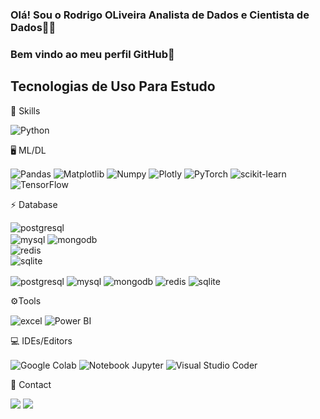 ### Olá! Sou o Rodrigo OLiveira Analista de Dados e Cientista de Dados✌🏻
### Bem vindo ao meu perfil GitHub👋

## Tecnologias de Uso Para Estudo

  🚀 Skills
<div style="display: inline_block">
 
  <img align="center" alt="Python" 
   src="https://img.shields.io/badge/Python-14354C?style=for-the-badge&logo=python&logoColor=white"/> 
  
   🖥️ ML/DL

 <img align="center" alt="Pandas" 
   src="https://img.shields.io/badge/pandas-%23150458.svg?style=for-the-badge&logo=pandas&logoColor=white"/>
 <img align="center" alt="Matplotlib" 
   src="https://img.shields.io/badge/Matplotlib-%23ffffff.svg?style=for-the-badge&logo=Matplotlib&logoColor=black"/>
 <img align="center" alt="Numpy" 
   src="https://img.shields.io/badge/numpy-%23013243.svg?style=for-the-badge&logo=numpy&logoColor=white"/>
  <img align="center" alt="Plotly" 
   src="https://img.shields.io/badge/Plotly-%233F4F75.svg?style=for-the-badge&logo=plotly&logoColor=white"/>
 <img align="center" alt="PyTorch" 
   src="https://img.shields.io/badge/PyTorch-%23EE4C2C.svg?style=for-the-badge&logo=PyTorch&logoColor=white"/>
 <img align="center" alt="scikit-learn" 
   src="https://img.shields.io/badge/scikit--learn-%23F7931E.svg?style=for-the-badge&logo=scikit-learn&logoColor=white"/>
 <img align="center" alt="TensorFlow" 
   src="https://img.shields.io/badge/TensorFlow-%23FF6F00.svg?style=for-the-badge&logo=TensorFlow&logoColor=white"/>
   
  
  ⚡ Database
  
  <img align="center" alt="postgresql"
   src="https://img.shields.io/badge/PostgreSQL-316192?style=for-the-badge&logo=postgresql&logoColor=white"/>  
  <img align="center" alt="mysql" 
   src="https://img.shields.io/badge/MySQL-005C84?style=for-the-badge&logo=mysql&logoColor=white"/> 
  <img align="center" alt="mongodb" 
   src="https://img.shields.io/badge/MongoDB-4EA94B?style=for-the-badge&logo=mongodb&logoColor=white"/>  
  <img align="center" alt="redis" 
   src="https://img.shields.io/badge/redis-%23DD0031.svg?&style=for-the-badge&logo=redis&logoColor=white"/>  
  <img align="center" alt="sqlite" 
   src="https://img.shields.io/badge/SQLite-07405E?style=for-the-badge&logo=sqlite&logoColor=white"/>    

<img align="center" alt="postgresql" src="https://img.shields.io/badge/PostgreSQL-316192?style=for-the-badge&logo=postgresql&logoColor=white"/>
<img align="center" alt="mysql" src="https://img.shields.io/badge/MySQL-005C84?style=for-the-badge&logo=mysql&logoColor=white"/>
<img align="center" alt="mongodb" src="https://img.shields.io/badge/MongoDB-4EA94B?style=for-the-badge&logo=mongodb&logoColor=white"/>
<img align="center" alt="redis" src="https://img.shields.io/badge/redis-%23DD0031.svg?&style=for-the-badge&logo=redis&logoColor=white"/>
<img align="center" alt="sqlite" src="https://img.shields.io/badge/SQLite-07405E?style=for-the-badge&logo=sqlite&logoColor=white"/>








   
   
 ⚙️Tools

   <img align="center" alt="excel" 
   src="https://img.shields.io/badge/Microsoft_Excel-217346?style=for-the-badge&logo=microsoft-excel&logoColor=white"/>
 <img align="center" alt="Power BI" 
   src="https://img.shields.io/badge/power_bi-F2C811?style=for-the-badge&logo=powerbi&logoColor=black"/>
   
  
 💻 IDEs/Editors

   <img align="center" alt="Google Colab" 
   src="https://img.shields.io/badge/Google%20Colab-%23F9A825.svg?style=for-the-badge&logo=googlecolab&logoColor=white"/>
   <img align="center" alt="Notebook Jupyter" 
   src="https://img.shields.io/badge/jupyter-%23FA0F00.svg?style=for-the-badge&logo=jupyter&logoColor=white"/>
 <img align="center" alt="Visual Studio Coder" 
   src="https://img.shields.io/badge/Visual%20Studio%20Code-0078d7.svg?style=for-the-badge&logo=visual-studio-code&logoColor=white"/>

   
📱 Contact

<div> 
  <a href = "#"><img src="https://img.shields.io/badge/-Gmail-%23333?style=for-the-badge&logo=gmail&logoColor=white" target="_blank"></a>
  <a href="https://www.linkedin.com/in/rodrigo-oliveira24" target="_blank"><img src="https://img.shields.io/badge/-LinkedIn-%230077B5?style=for-the-badge&logo=linkedin&logoColor=white" target="_blank"></a>     
 </div><br/>   
